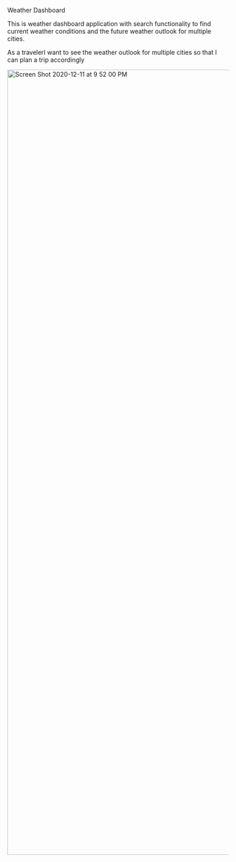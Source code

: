 Weather Dashboard

This is weather dashboard application with search functionality to find current weather conditions and the future weather outlook for multiple cities.

As a travelerI want to see the weather outlook for multiple cities so that I can plan a trip accordingly


<img width="1787" alt="Screen Shot 2020-12-11 at 9 52 00 PM" src="https://user-images.githubusercontent.com/65620789/101976586-72930580-3bfb-11eb-8cf9-244e54a105c6.png">
